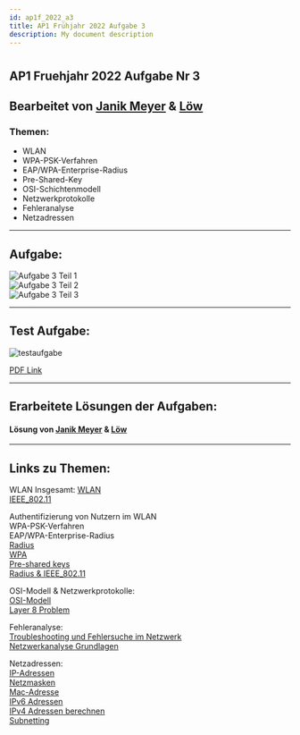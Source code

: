 ```yaml
---
id: ap1f_2022_a3
title: AP1 Frühjahr 2022 Aufgabe 3
description: My document description
---
```


#
## AP1 Fruehjahr 2022 Aufgabe Nr 3

## Bearbeitet von [Janik Meyer](../ap1f_2022/solution/ap1f_2022_a3_solution.md) & [Löw](../ap1f_2022/solution/ap1f_2022_a3_solution.md)

### Themen:

* WLAN
* WPA-PSK-Verfahren
* EAP/WPA-Enterprise-Radius
* Pre-Shared-Key
* OSI-Schichtenmodell
* Netzwerkprotokolle
* Fehleranalyse
* Netzadressen

----

## Aufgabe:

![Aufgabe 3 Teil 1](/img/2022/ap1f_2022/AP1_2022_Fruehjahr_Aufgabe3_1.jpg)  
![Aufgabe 3 Teil 2](/img/2022/ap1f_2022/AP1_2022_Fruehjahr_Aufgabe3_2.jpg)  
![Aufgabe 3 Teil 3](/img/2022/ap1f_2022/AP1_2022_Fruehjahr_Aufgabe3_3.jpg)  

----

## Test Aufgabe:

![testaufgabe](/img/2022/ap1f_2022/Fruehjahr_2022_Aufgabe3_Holldack.jpg)  

[PDF Link](https://studentcloud.bbw-suedhessen.de/index.php/apps/files?dir=/FIAE2023-shared/100_Ausbildung/100_Pr%C3%BCfungsvorbereitung/AP1/Musterl%C3%B6sungen/Fruehjahr_2022_Nr3_Meyer&openfile=2430476)

----

## Erarbeitete Lösungen der Aufgaben:

#### Lösung von [Janik Meyer](../ap1f_2022/solution/ap1f_2022_a3_solution.md) & [Löw](../ap1f_2022/solution/ap1f_2022_a3_solution.md)

----

## Links zu Themen:

WLAN Insgesamt:
[WLAN](https://ausbildung-in-der-it.de/lexikon/wlan)  
[IEEE_802.11](https://de.wikipedia.org/wiki/IEEE_802.11)  

Authentifizierung von Nutzern im WLAN  
WPA-PSK-Verfahren  
EAP/WPA-Enterprise-Radius  
[Radius](https://ausbildung-in-der-it.de/lexikon/radius)  
[WPA](https://ausbildung-in-der-it.de/lexikon/wpa)  
[Pre-shared keys](https://www.security-insider.de/was-ist-ein-pre-shared-key-psk-a-792430/)  
[Radius & IEEE_802.11](https://www.elektronik-kompendium.de/sites/net/1409281.htm)  

OSI-Modell & Netzwerkprotokolle:  
[OSI-Modell](https://ausbildung-in-der-it.de/lexikon/osi-modell)  
[Layer 8 Problem](https://www.ionos.de/digitalguide/server/sicherheit/layer-8-problem/)  

Fehleranalyse:  
[Troubleshooting und Fehlersuche im Netzwerk](https://www.elektronik-kompendium.de/sites/net/1512011.htm)  
[Netzwerkanalyse Grundlagen](https://www.nwlab.net/guide2na/netzwerkanalyse-grundlagen.html)  

Netzadressen:  
[IP-Adressen](https://de.wikipedia.org/wiki/IP-Adresse)  
[Netzmasken](https://de.wikipedia.org/wiki/Netzmaske)  
[Mac-Adresse](https://ausbildung-in-der-it.de/lexikon/mac-adresse)  
[IPv6 Adressen](https://www.elektronik-kompendium.de/sites/net/1902111.htm)  
[IPv4 Adressen berechnen](https://www.itslot.de/2013/06/ipv4-netzwerkadresse-berechnen.html)  
[Subnetting](https://www.fachinformatiker.de/topic/156707-subnetting-broadcastadresse-berechnen/)  
